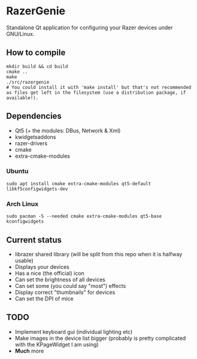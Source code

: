 # RazerGenie

Standalone Qt application for configuring your Razer devices under GNU/Linux.

## How to compile
```
mkdir build && cd build
cmake ..
make
./src/razergenie
# You could install it with 'make install' but that's not recommended as files get left in the filesystem (use a distribution package, if available!).
```

## Dependencies
* Qt5 (+ the modules: DBus, Network & Xml)
* kwidgetsaddons
* razer-drivers
* cmake
* extra-cmake-modules

### Ubuntu
```
sudo apt install cmake extra-cmake-modules qt5-default libkf5configwidgets-dev
```

### Arch Linux
```
sudo pacman -S --needed cmake extra-cmake-modules qt5-base kconfigwidgets
```

## Current status
* librazer shared library (will be split from this repo when it is halfway usable)
* Displays your devices
* Has a nice (the official) icon
* Can set the brightness of all devices
* Can set some (you could say "most") effects
* Display correct "thumbnails" for devices
* Can set the DPI of mice

## TODO
* Implement keyboard gui (individual lighting etc)
* Make images in the device list bigger (probably is pretty complicated with the KPageWidget I am using)
* **Much** more
